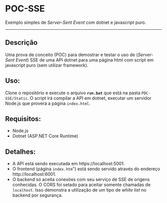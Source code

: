 # POC-SSE
Exemplo simples de *Server-Sent Event* com dotnet e javascript puro.

---
## Descrição
Uma prova de conceito (POC) para demostrar e testar o uso de (*Server-Sent Event*) SSE 
de uma API dotnet para uma página html com script em javascript puro (sem utilizar framework).

## Uso:
Clone o repositório e execute o arquivo **`run.bat`** que está na pasta `POC-SSE/Static`.
O script irá compilar a API em dotnet, executar um servidor Node.js que proverá a página `index.html`.

## Requisitos:
- Node.js
- Dotnet (ASP.NET Core Runtime)

## Detalhes:
- A API está sendo executada em https://localhost:5001.
- O frontend (página `index.htm`") está sendo servido através do endereço http://localhost:6001.
- O backend só aceita conexões com seu serviço de SSE de origens conhecidas. 
O CORS foi setado para aceitar somente chamadas de `localhost`.
Isso demonstra a utilização de um tipo de *white list* no backend por segurança.
